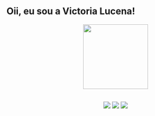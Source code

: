 ## Oii, eu sou a Victoria Lucena!

<div align="center">
  <a href="https://github.com/victorialucena">
  <img height="150em" src="https://github-readme-stats.vercel.app/api?username=victorialucena&show_icons=true&theme=panda&include_all_commits=true&count_private=true"/>
  
  
 ##
 
<div> 
  <a href="https://www.instagram.com/viicclucena_/" target="_blank"><img src="https://img.shields.io/badge/-Instagram-%23E4405F?style=for-the-badge&logo=instagram&logoColor=white" target="_blank"></a>
  <a href="https://www.linkedin.com/in/lucenavictoria/" target="_blank"><img src="https://img.shields.io/badge/-LinkedIn-%230077B5?style=for-the-badge&logo=linkedin&logoColor=white" target="_blank"></a> 
   <a href = "mailto:lucenavictoria0@gmail.com"><img src="https://img.shields.io/badge/-Gmail-%23333?style=for-the-badge&logo=gmail&logoColor=white" target="_blank"></a>
 
